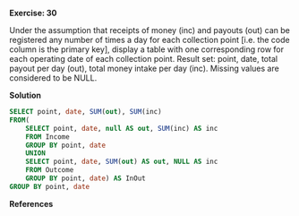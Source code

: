 **Exercise: 30**

Under the assumption that receipts of money (inc) and payouts (out) can be registered any number of times a day for each collection point [i.e. the code column is the primary key], display a table with one corresponding row for each operating date of each collection point.
Result set: point, date, total payout per day (out), total money intake per day (inc).
Missing values are considered to be NULL.

**Solution**

```sql
SELECT point, date, SUM(out), SUM(inc)
FROM(
    SELECT point, date, null AS out, SUM(inc) AS inc
    FROM Income
    GROUP BY point, date
    UNION 
    SELECT point, date, SUM(out) AS out, NULL AS inc
    FROM Outcome
    GROUP BY point, date) AS InOut
GROUP BY point, date
```
**References**

